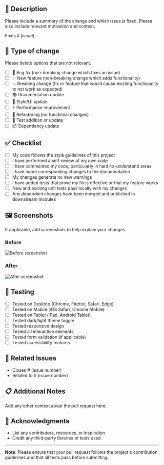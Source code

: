 ## 📝 Description

Please include a summary of the change and which issue is fixed. Please also include relevant motivation and context.

Fixes # (issue)

## 🎯 Type of change

Please delete options that are not relevant.

- [ ] 🐛 Bug fix (non-breaking change which fixes an issue)
- [ ] ✨ New feature (non-breaking change which adds functionality)
- [ ] 💥 Breaking change (fix or feature that would cause existing functionality to not work as expected)
- [ ] 📚 Documentation update
- [ ] 🎨 Style/UI update
- [ ] ⚡ Performance improvement
- [ ] 🔧 Refactoring (no functional changes)
- [ ] 🧪 Test addition or update
- [ ] 📦 Dependency update

## ✅ Checklist

- [ ] My code follows the style guidelines of this project
- [ ] I have performed a self-review of my own code
- [ ] I have commented my code, particularly in hard-to-understand areas
- [ ] I have made corresponding changes to the documentation
- [ ] My changes generate no new warnings
- [ ] I have added tests that prove my fix is effective or that my feature works
- [ ] New and existing unit tests pass locally with my changes
- [ ] Any dependent changes have been merged and published in downstream modules

## 🖼️ Screenshots

If applicable, add screenshots to help explain your changes.

### Before
![Before screenshot](url)

### After
![After screenshot](url)

## 📱 Testing

- [ ] Tested on Desktop (Chrome, Firefox, Safari, Edge)
- [ ] Tested on Mobile (iOS Safari, Chrome Mobile)
- [ ] Tested on Tablet (iPad, Android Tablet)
- [ ] Tested dark/light theme toggle
- [ ] Tested responsive design
- [ ] Tested all interactive elements
- [ ] Tested form validation (if applicable)
- [ ] Tested accessibility features

## 🔗 Related Issues

- Closes # (issue number)
- Related to # (issue number)

## 📋 Additional Notes

Add any other context about the pull request here.

## 🙏 Acknowledgments

- List any contributors, resources, or inspiration
- Credit any third-party libraries or tools used

---

**Note**: Please ensure that your pull request follows the project's contribution guidelines and that all tests pass before submitting. 